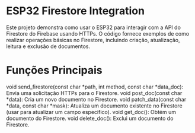 # ESP32 Firestore Integration

Este projeto demonstra como usar o ESP32 para interagir com a API do Firestore do Firebase usando HTTPs. O código fornece exemplos de como realizar operações básicas no Firestore, incluindo criação, atualização, leitura e exclusão de documentos.

# Funções Principais

void send_firestore(const char *path, int method, const char *data_doc): Envia uma solicitação HTTPs para o Firestore.
void post_doc(const char *data): Cria um novo documento no Firestore.
void patch_data(const char *data, const char *mask): Atualiza um documento existente no Firestore (usar para atualizar um campo especifico).
void get_doc(): Obtém um documento do Firestore.
void delete_doc(): Exclui um documento do Firestore.